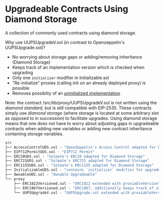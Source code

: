 # Upgradeable Contracts Using Diamond Storage

A collection of commonly used contracts using diamond storage.

Why use UUPSUpgradeV.sol (in contrast to Openzeppelin's UUPSUpgrade.sol)?

- No worrying about storage gaps or adding/removing inheritance (Diamond Storage)
- Keeps track of an implementation version which is checked when upgrading
- Only one `initializer` modifier in Initializable.sol
- "Re-initialize" proxies (calling init on an already deployed proxy) is possible
- Removes possiblity of an [uninitialized implementation](https://medium.com/immunefi/wormhole-uninitialized-proxy-bugfix-review-90250c41a43a)

Note: the contract /src/lib/proxy/UUPSUpgradeV.sol is not written using the _diamond standard_,
but is still compatible with EIP-2535.
These contracts simply use _diamond storage_ (where storage is located at some arbitrary slot as opposed to in succession)
to facilitate upgrades.
Using diamond storage means that one does not have to worry about adjusting gaps in upgradeable contracts when adding
new variables or adding new contract inheritance containing storage variables.

```ml
src
├── AccessControlUDS.sol - "OpenZeppelin's Access Control adapted for Diamond Storage"
├── EIP712PermitUDS.sol - "EIP712 Permit"
├── ERC20UDS.sol - "Solmate's ERC20 adapted for Diamond Storage"
├── ERC721UDS.sol - "Solmate's ERC721 adapted for Diamond Storage"
├── ERC1155UDS.sol - "Solmate's ERC1155 adapted for Diamond Storage"
├── InitializableUDS.sol - "contains `initializer` modifier for upgradeable contracts using UUPSUpgradeV"
├── OwnableUDS.sol - "Ownable Upgradeable"
└── proxy
    ├── ERC1822Versioned.sol - "ERC1822 extended with proxiableVersion"
    ├── ERC1967Versioned.sol - "ERC1967, additionally keeps track of implementation version"
    └── UUPSUpgradeV.sol - "UUPSUpgrade.sol extended with proxiableVersion"
```
